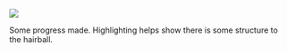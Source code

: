 ![](https://db-feed.s3.amazonaws.com/legacy/Screen_Shot_2017-10-26_at_4_24_58_PM-1509049552849.png)

Some progress made. Highlighting helps show there is some structure to the hairball.
